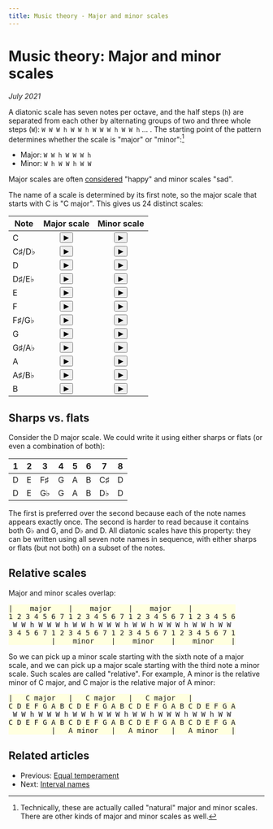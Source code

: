 ```yaml
---
title: Music theory - Major and minor scales
---
```

<script src="Sound.js"></script>

# Music theory: Major and minor scales

*July 2021*

A diatonic scale has seven notes per octave, and the half steps (`h`) are separated from each other by alternating groups of two and three whole steps (`W`): `W W W h W W h W W W h W W h` ... . The starting point of the pattern determines whether the scale is "major" or "minor":[^1]

* Major: `W W h W W W h`
* Minor: `W h W W h W W`

Major scales are often [considered](https://www.reddit.com/r/musictheory/comments/9wf9me/why_are_minor_keys_sad_and_major_keys_happy/) "happy" and minor scales "sad".

The name of a scale is determined by its first note, so the major scale that starts with C is "C major". This gives us 24 distinct scales:

| Note             | Major scale | Minor scale |
| ---------------- | :---------: | :---------: |
| C                | <button onclick="playMajorScale(note.C)">&#9654;</button> | <button onclick="playMinorScale(note.C)">&#9654;</button> |
| C&sharp;/D&flat; | <button onclick="playMajorScale(note.Csharp)">&#9654;</button> | <button onclick="playMinorScale(note.Csharp)">&#9654;</button> |
| D                | <button onclick="playMajorScale(note.D)">&#9654;</button> | <button onclick="playMinorScale(note.D)">&#9654;</button> |
| D&sharp;/E&flat; | <button onclick="playMajorScale(note.Dsharp)">&#9654;</button> | <button onclick="playMinorScale(note.Dsharp)">&#9654;</button> |
| E                | <button onclick="playMajorScale(note.E)">&#9654;</button> | <button onclick="playMinorScale(note.E)">&#9654;</button> |
| F                | <button onclick="playMajorScale(note.F)">&#9654;</button> | <button onclick="playMinorScale(note.F)">&#9654;</button> |
| F&sharp;/G&flat; | <button onclick="playMajorScale(note.Fsharp)">&#9654;</button> | <button onclick="playMinorScale(note.Fsharp)">&#9654;</button> |
| G                | <button onclick="playMajorScale(note.G)">&#9654;</button> | <button onclick="playMinorScale(note.G)">&#9654;</button> |
| G&sharp;/A&flat; | <button onclick="playMajorScale(note.Gsharp)">&#9654;</button> | <button onclick="playMinorScale(note.Gsharp)">&#9654;</button> |
| A                | <button onclick="playMajorScale(note.A)">&#9654;</button> | <button onclick="playMinorScale(note.A)">&#9654;</button> |
| A&sharp;/B&flat; | <button onclick="playMajorScale(note.Asharp)">&#9654;</button> | <button onclick="playMinorScale(note.Asharp)">&#9654;</button> |
| B                | <button onclick="playMajorScale(note.B)">&#9654;</button> | <button onclick="playMinorScale(note.B)">&#9654;</button> |

## Sharps vs. flats

Consider the D major scale. We could write it using either sharps or flats (or even a combination of both):

| 1 | 2 | 3        | 4 | 5 | 6 | 7        | 8 |
| - | - | -------- | - | - | - | -------- | - |
| D | E | F&sharp; | G | A | B | C&sharp; | D |
| D | E | G&flat;  | G | A | B | D&flat;  | D |

The first is preferred over the second because each of the note names appears exactly once. The second is harder to read because it contains both G&flat; and G, and D&flat; and D. All diatonic scales have this property: they can be written using all seven note names in sequence, with either sharps or flats (but not both) on a subset of the notes.

## Relative scales

Major and minor scales overlap:

<pre>
<span style="background-color:lightyellow">|    major    |    major    |    major    |          
1 2 3 4 5 6 7 1 2 3 4 5 6 7 1 2 3 4 5 6 7 1 2 3 4 5 6</span>
 W W h W W W h W W h W W W h W W h W W W h W W h W W 
<span style="background-color:lightyellow">3 4 5 6 7 1 2 3 4 5 6 7 1 2 3 4 5 6 7 1 2 3 4 5 6 7 1
          |    minor    |    minor    |    minor    |</span>
</pre>

So we can pick up a minor scale starting with the sixth note of a major scale, and we can pick up a major scale starting with the third note a minor scale. Such scales are called "relative". For example, A minor is the relative minor of C major, and C major is the relative major of A minor:

<pre>
<span style="background-color:lightyellow">|   C major   |   C major   |   C major   |
C D E F G A B C D E F G A B C D E F G A B C D E F G A</span>
 W W h W W W h W W h W W W h W W h W W W h W W h W W 
<span style="background-color:lightyellow">C D E F G A B C D E F G A B C D E F G A B C D E F G A
          |   A minor   |   A minor   |   A minor   |</span>
</pre>

## Related articles

* Previous: [Equal temperament](05-EqualTemperament.html)
* Next: [Interval names](07-IntervalNames.html)

[^1]: Technically, these are actually called "natural" major and minor scales. There are other kinds of major and minor scales as well.